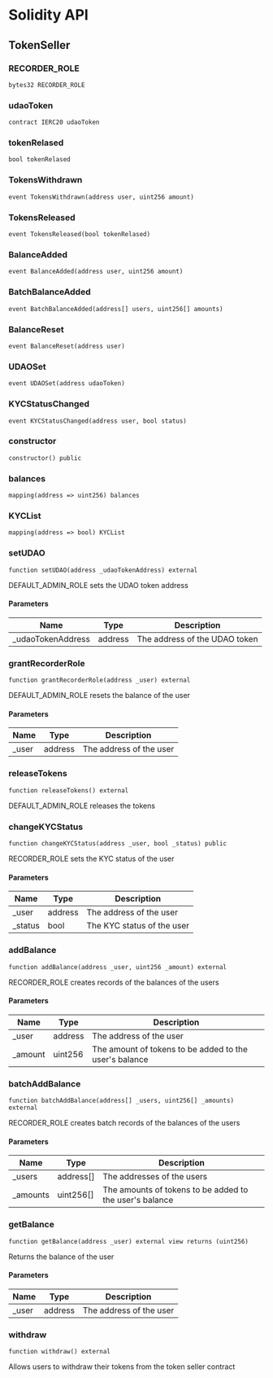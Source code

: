 # Solidity API

## TokenSeller

### RECORDER_ROLE

```solidity
bytes32 RECORDER_ROLE
```

### udaoToken

```solidity
contract IERC20 udaoToken
```

### tokenRelased

```solidity
bool tokenRelased
```

### TokensWithdrawn

```solidity
event TokensWithdrawn(address user, uint256 amount)
```

### TokensReleased

```solidity
event TokensReleased(bool tokenRelased)
```

### BalanceAdded

```solidity
event BalanceAdded(address user, uint256 amount)
```

### BatchBalanceAdded

```solidity
event BatchBalanceAdded(address[] users, uint256[] amounts)
```

### BalanceReset

```solidity
event BalanceReset(address user)
```

### UDAOSet

```solidity
event UDAOSet(address udaoToken)
```

### KYCStatusChanged

```solidity
event KYCStatusChanged(address user, bool status)
```

### constructor

```solidity
constructor() public
```

### balances

```solidity
mapping(address => uint256) balances
```

### KYCList

```solidity
mapping(address => bool) KYCList
```

### setUDAO

```solidity
function setUDAO(address _udaoTokenAddress) external
```

DEFAULT_ADMIN_ROLE sets the UDAO token address

#### Parameters

| Name | Type | Description |
| ---- | ---- | ----------- |
| _udaoTokenAddress | address | The address of the UDAO token |

### grantRecorderRole

```solidity
function grantRecorderRole(address _user) external
```

DEFAULT_ADMIN_ROLE resets the balance of the user

#### Parameters

| Name | Type | Description |
| ---- | ---- | ----------- |
| _user | address | The address of the user |

### releaseTokens

```solidity
function releaseTokens() external
```

DEFAULT_ADMIN_ROLE releases the tokens

### changeKYCStatus

```solidity
function changeKYCStatus(address _user, bool _status) public
```

RECORDER_ROLE sets the KYC status of the user

#### Parameters

| Name | Type | Description |
| ---- | ---- | ----------- |
| _user | address | The address of the user |
| _status | bool | The KYC status of the user |

### addBalance

```solidity
function addBalance(address _user, uint256 _amount) external
```

RECORDER_ROLE creates records of the balances of the users

#### Parameters

| Name | Type | Description |
| ---- | ---- | ----------- |
| _user | address | The address of the user |
| _amount | uint256 | The amount of tokens to be added to the user's balance |

### batchAddBalance

```solidity
function batchAddBalance(address[] _users, uint256[] _amounts) external
```

RECORDER_ROLE creates batch records of the balances of the users

#### Parameters

| Name | Type | Description |
| ---- | ---- | ----------- |
| _users | address[] | The addresses of the users |
| _amounts | uint256[] | The amounts of tokens to be added to the user's balance |

### getBalance

```solidity
function getBalance(address _user) external view returns (uint256)
```

Returns the balance of the user

#### Parameters

| Name | Type | Description |
| ---- | ---- | ----------- |
| _user | address | The address of the user |

### withdraw

```solidity
function withdraw() external
```

Allows users to withdraw their tokens from the token seller contract

